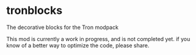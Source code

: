 tronblocks
==========

The decorative blocks for the Tron modpack


This mod is currently a work in progress, and is not completed yet. if you know of a better way to optimize the code, please share.
